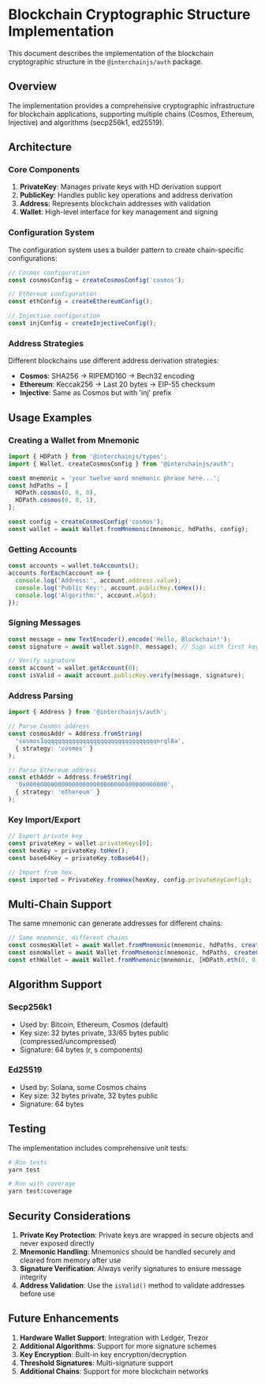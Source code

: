 # Blockchain Cryptographic Structure Implementation

This document describes the implementation of the blockchain cryptographic structure in the `@interchainjs/auth` package.

## Overview

The implementation provides a comprehensive cryptographic infrastructure for blockchain applications, supporting multiple chains (Cosmos, Ethereum, Injective) and algorithms (secp256k1, ed25519).

## Architecture

### Core Components

1. **PrivateKey**: Manages private keys with HD derivation support
2. **PublicKey**: Handles public key operations and address derivation
3. **Address**: Represents blockchain addresses with validation
4. **Wallet**: High-level interface for key management and signing

### Configuration System

The configuration system uses a builder pattern to create chain-specific configurations:

```typescript
// Cosmos configuration
const cosmosConfig = createCosmosConfig('cosmos');

// Ethereum configuration
const ethConfig = createEthereumConfig();

// Injective configuration
const injConfig = createInjectiveConfig();
```

### Address Strategies

Different blockchains use different address derivation strategies:

- **Cosmos**: SHA256 → RIPEMD160 → Bech32 encoding
- **Ethereum**: Keccak256 → Last 20 bytes → EIP-55 checksum
- **Injective**: Same as Cosmos but with 'inj' prefix

## Usage Examples

### Creating a Wallet from Mnemonic

```typescript
import { HDPath } from '@interchainjs/types';
import { Wallet, createCosmosConfig } from '@interchainjs/auth';

const mnemonic = 'your twelve word mnemonic phrase here...';
const hdPaths = [
  HDPath.cosmos(0, 0, 0),
  HDPath.cosmos(0, 0, 1),
];

const config = createCosmosConfig('cosmos');
const wallet = await Wallet.fromMnemonic(mnemonic, hdPaths, config);
```

### Getting Accounts

```typescript
const accounts = wallet.toAccounts();
accounts.forEach(account => {
  console.log('Address:', account.address.value);
  console.log('Public Key:', account.publicKey.toHex());
  console.log('Algorithm:', account.algo);
});
```

### Signing Messages

```typescript
const message = new TextEncoder().encode('Hello, Blockchain!');
const signature = await wallet.sign(0, message); // Sign with first key

// Verify signature
const account = wallet.getAccount(0);
const isValid = await account.publicKey.verify(message, signature);
```

### Address Parsing

```typescript
import { Address } from '@interchainjs/auth';

// Parse Cosmos address
const cosmosAddr = Address.fromString(
  'cosmos1qqqqqqqqqqqqqqqqqqqqqqqqqqqqqqqqnrql8a',
  { strategy: 'cosmos' }
);

// Parse Ethereum address
const ethAddr = Address.fromString(
  '0x0000000000000000000000000000000000000000',
  { strategy: 'ethereum' }
);
```

### Key Import/Export

```typescript
// Export private key
const privateKey = wallet.privateKeys[0];
const hexKey = privateKey.toHex();
const base64Key = privateKey.toBase64();

// Import from hex
const imported = PrivateKey.fromHex(hexKey, config.privateKeyConfig);
```

## Multi-Chain Support

The same mnemonic can generate addresses for different chains:

```typescript
// Same mnemonic, different chains
const cosmosWallet = await Wallet.fromMnemonic(mnemonic, hdPaths, createCosmosConfig('cosmos'));
const osmoWallet = await Wallet.fromMnemonic(mnemonic, hdPaths, createCosmosConfig('osmo'));
const ethWallet = await Wallet.fromMnemonic(mnemonic, [HDPath.eth(0, 0, 0)], createEthereumConfig());
```

## Algorithm Support

### Secp256k1
- Used by: Bitcoin, Ethereum, Cosmos (default)
- Key size: 32 bytes private, 33/65 bytes public (compressed/uncompressed)
- Signature: 64 bytes (r, s components)

### Ed25519
- Used by: Solana, some Cosmos chains
- Key size: 32 bytes private, 32 bytes public
- Signature: 64 bytes

## Testing

The implementation includes comprehensive unit tests:

```bash
# Run tests
yarn test

# Run with coverage
yarn test:coverage
```

## Security Considerations

1. **Private Key Protection**: Private keys are wrapped in secure objects and never exposed directly
2. **Mnemonic Handling**: Mnemonics should be handled securely and cleared from memory after use
3. **Signature Verification**: Always verify signatures to ensure message integrity
4. **Address Validation**: Use the `isValid()` method to validate addresses before use

## Future Enhancements

1. **Hardware Wallet Support**: Integration with Ledger, Trezor
2. **Additional Algorithms**: Support for more signature schemes
3. **Key Encryption**: Built-in key encryption/decryption
4. **Threshold Signatures**: Multi-signature support
5. **Additional Chains**: Support for more blockchain networks